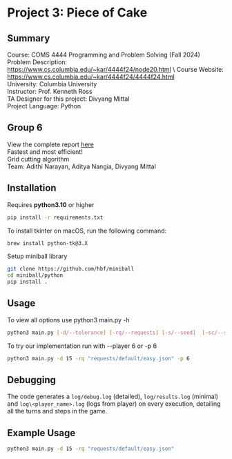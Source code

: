 # Project 3: Piece of Cake
## Summary

Course: COMS 4444 Programming and Problem Solving (Fall 2024) \
Problem Description: https://www.cs.columbia.edu/~kar/4444f24/node20.html \ 
Course Website: https://www.cs.columbia.edu/~kar/4444f24/4444f24.html \
University: Columbia University  \
Instructor: Prof. Kenneth Ross  \
TA Designer for this project: Divyang Mittal \
Project Language: Python

## Group 6
View the complete report [here](https://drive.google.com/file/d/1w9aI48wtcBFW02b6cJQv_06UDr_EBkUO/view?usp=sharing) \
Fastest and most efficient! \
Grid cutting algorithm \
Team: Adithi Narayan, Aditya Nangia, Divyang Mittal

## Installation

Requires **python3.10** or higher

```bash
pip install -r requirements.txt
```

To install tkinter on macOS, run the following command:
```bash
brew install python-tk@3.X
```

Setup miniball library
```bash
git clone https://github.com/hbf/miniball
cd miniball/python
pip install .
```

## Usage

To view all options use python3 main.py -h
```bash
python3 main.py [-d/--tolerance] [-rq/--requests] [-s/--seed]  [-sc/--scale] [-ng/--no_gui] [-p/--player]
```

To try our implementation run with --player 6 or -p 6
```bash
python3 main.py -d 15 -rq "requests/default/easy.json" -p 6
```

## Debugging

The code generates a `log/debug.log` (detailed), `log/results.log` (minimal) and `log\<player_name>.log` 
(logs from player) on every execution, detailing all the turns and steps in the game.

## Example Usage
```bash
python3 main.py -d 15 -rq "requests/default/easy.json"
```
